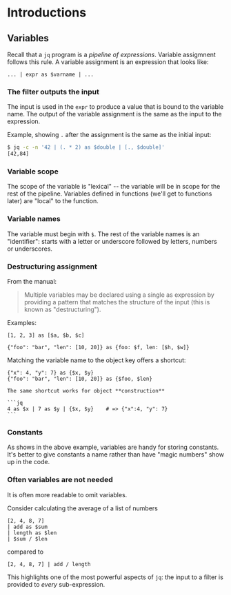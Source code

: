 # Introductions

## Variables

Recall that a `jq` program is a _pipeline of expressions_.
Variable assigmnent follows this rule.
A variable assignment is an expression that looks like:

```jq
... | expr as $varname | ...
```

### The filter outputs the input

The input is used in the `expr` to produce a value that is bound to the variable name.
The output of the variable assignment is the same as the input to the expression.

Example, showing `.` after the assignment is the same as the initial input:

```sh
$ jq -c -n '42 | (. * 2) as $double | [., $double]'
[42,84]
```

### Variable scope

The scope of the variable is "lexical" -- the variable will be in scope for the rest of the pipeline.
Variables defined in functions (we'll get to functions later) are "local" to the function.

### Variable names

The variable must begin with `$`.
The rest of the variable names is an "identifier": starts with a letter or underscore followed by letters, numbers or underscores.

### Destructuring assignment

From the manual:

> Multiple variables may be declared using a single as expression by providing a pattern that matches the structure of the input (this is known as "destructuring").

Examples:

```jq
[1, 2, 3] as [$a, $b, $c]

{"foo": "bar", "len": [10, 20]} as {foo: $f, len: [$h, $w]}
```

Matching the variable name to the object key offers a shortcut:

```jq
{"x": 4, "y": 7} as {$x, $y}
{"foo": "bar", "len": [10, 20]} as {$foo, $len}
```

~~~~exercism/note
The same shortcut works for object **construction**

```jq
4 as $x | 7 as $y | {$x, $y}    # => {"x":4, "y": 7}
```
~~~~

### Constants

As shows in the above example, variables are handy for storing constants.
It's better to give constants a name rather than have "magic numbers" show up in the code.

### Often variables are not needed

It is often more readable to omit variables.

Consider calculating the average of a list of numbers

```jq
[2, 4, 8, 7]
| add as $sum
| length as $len
| $sum / $len
```

compared to
```jq
[2, 4, 8, 7] | add / length
```

This highlights one of the most powerful aspects of `jq`: the input to a filter is provided to _every_ sub-expression.
